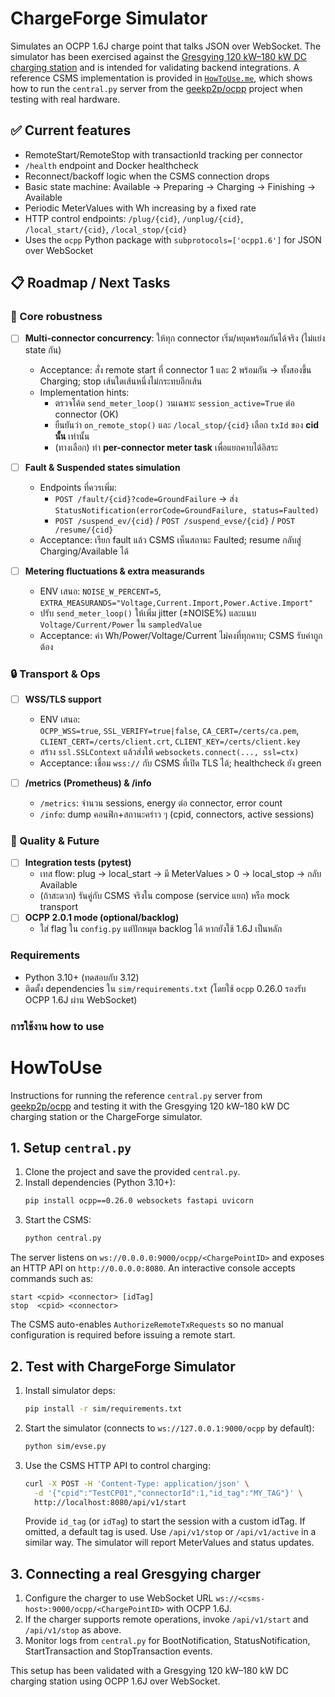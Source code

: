 # ChargeForge Simulator

Simulates an OCPP 1.6J charge point that talks JSON over WebSocket. The
simulator has been exercised against the [Gresgying 120 kW–180 kW DC charging
station](https://www.gresgying.global/product/120kw-180kw-dc-charging-station.html)
and is intended for validating backend integrations. A reference CSMS
implementation is provided in [`HowToUse.me`](HowToUse.me), which shows how to
run the `central.py` server from the
[geekp2p/ocpp](https://github.com/geekp2p/ocpp) project when testing with real
hardware.

## ✅ Current features

- RemoteStart/RemoteStop with transactionId tracking per connector
- `/health` endpoint and Docker healthcheck
- Reconnect/backoff logic when the CSMS connection drops
- Basic state machine: Available → Preparing → Charging → Finishing → Available
- Periodic MeterValues with Wh increasing by a fixed rate
- HTTP control endpoints: `/plug/{cid}`, `/unplug/{cid}`, `/local_start/{cid}`, `/local_stop/{cid}`
- Uses the `ocpp` Python package with `subprotocols=['ocpp1.6']` for JSON over WebSocket

## 📋 Roadmap / Next Tasks

### 🔶 Core robustness
- [ ] **Multi-connector concurrency**: ให้ทุก connector เริ่ม/หยุดพร้อมกันได้จริง (ไม่แย่ง state กัน)
  - Acceptance: สั่ง remote start ที่ connector 1 และ 2 พร้อมกัน → ทั้งสองขึ้น Charging; stop เส้นใดเส้นหนึ่งไม่กระทบอีกเส้น
  - Implementation hints:
    - ตรวจโค้ด `send_meter_loop()` วนเฉพาะ `session_active=True` ต่อ connector (OK)
    - ยืนยันว่า `on_remote_stop()` และ `/local_stop/{cid}` เลือก `txId` ของ **cid นั้น** เท่านั้น
    - (ทางเลือก) ทำ **per-connector meter task** เพื่อแยกคาบได้อิสระ

- [ ] **Fault & Suspended states simulation**
  - Endpoints ที่ควรเพิ่ม:
    - `POST /fault/{cid}?code=GroundFailure` → ส่ง `StatusNotification(errorCode=GroundFailure, status=Faulted)`
    - `POST /suspend_ev/{cid}` / `POST /suspend_evse/{cid}` / `POST /resume/{cid}`
  - Acceptance: เรียก fault แล้ว CSMS เห็นสถานะ Faulted; resume กลับสู่ Charging/Available ได้

- [ ] **Metering fluctuations & extra measurands**
  - ENV เสนอ: `NOISE_W_PERCENT=5`, `EXTRA_MEASURANDS="Voltage,Current.Import,Power.Active.Import"`
  - ปรับ `send_meter_loop()` ให้เพิ่ม jitter (±NOISE%) และแนบ `Voltage/Current/Power` ใน `sampledValue`
  - Acceptance: ค่า Wh/Power/Voltage/Current ไม่คงที่ทุกคาบ; CSMS รับค่าถูกต้อง

### 🔒 Transport & Ops
- [ ] **WSS/TLS support**
  - ENV เสนอ:  
    `OCPP_WSS=true`, `SSL_VERIFY=true|false`, `CA_CERT=/certs/ca.pem`, `CLIENT_CERT=/certs/client.crt`, `CLIENT_KEY=/certs/client.key`
  - สร้าง `ssl.SSLContext` แล้วส่งให้ `websockets.connect(..., ssl=ctx)`
  - Acceptance: เชื่อม `wss://` กับ CSMS ที่เปิด TLS ได้; healthcheck ยัง green

- [ ] **/metrics (Prometheus) & /info**
  - `/metrics`: จำนวน sessions, energy ต่อ connector, error count
  - `/info`: dump คอนฟิก+สถานะคร่าว ๆ (cpid, connectors, active sessions)

### 🧪 Quality & Future
- [ ] **Integration tests (pytest)**
  - เทส flow: plug → local_start → มี MeterValues > 0 → local_stop → กลับ Available
  - (ถ้าสะดวก) รันคู่กับ CSMS จริงใน compose (service แยก) หรือ mock transport
- [ ] **OCPP 2.0.1 mode (optional/backlog)**  
  - ใส่ flag ใน `config.py` แต่ปักหมุด backlog ได้ หากยังใช้ 1.6J เป็นหลัก

### Requirements
- Python 3.10+ (ทดสอบกับ 3.12)
- ติดตั้ง dependencies ใน `sim/requirements.txt` (โดยใช้ `ocpp` 0.26.0 รองรับ OCPP 1.6J ผ่าน WebSocket)

### การใช้งาน how to use

# HowToUse

Instructions for running the reference `central.py` server from [geekp2p/ocpp](https://github.com/geekp2p/ocpp) and testing it with the Gresgying 120 kW–180 kW DC charging station or the ChargeForge simulator.

## 1. Setup `central.py`
1. Clone the project and save the provided `central.py`.
2. Install dependencies (Python 3.10+):
   ```bash
   pip install ocpp==0.26.0 websockets fastapi uvicorn
   ```
3. Start the CSMS:
   ```bash
   python central.py
   ```
  The server listens on `ws://0.0.0.0:9000/ocpp/<ChargePointID>` and exposes an HTTP API on `http://0.0.0.0:8080`.
  An interactive console accepts commands such as:

   ```
   start <cpid> <connector> [idTag]
  stop  <cpid> <connector>
  ```
   The CSMS auto-enables `AuthorizeRemoteTxRequests` so no manual configuration is required before issuing a remote start.

## 2. Test with ChargeForge Simulator
1. Install simulator deps:
   ```bash
   pip install -r sim/requirements.txt
   ```
2. Start the simulator (connects to `ws://127.0.0.1:9000/ocpp` by default):
   ```bash
   python sim/evse.py
   ```
3. Use the CSMS HTTP API to control charging:
   ```bash
   curl -X POST -H 'Content-Type: application/json' \
     -d '{"cpid":"TestCP01","connectorId":1,"id_tag":"MY_TAG"}' \
     http://localhost:8080/api/v1/start
   ```
   Provide `id_tag` (or `idTag`) to start the session with a custom idTag. If omitted, a default tag is used. Use `/api/v1/stop` or `/api/v1/active` in a similar way. The simulator will report MeterValues and status updates.

## 3. Connecting a real Gresgying charger
1. Configure the charger to use WebSocket URL `ws://<csms-host>:9000/ocpp/<ChargePointID>` with OCPP 1.6J.
2. If the charger supports remote operations, invoke `/api/v1/start` and `/api/v1/stop` as above.
3. Monitor logs from `central.py` for BootNotification, StatusNotification, StartTransaction and StopTransaction events.

This setup has been validated with a Gresgying 120 kW–180 kW DC charging station using OCPP 1.6J over WebSocket.